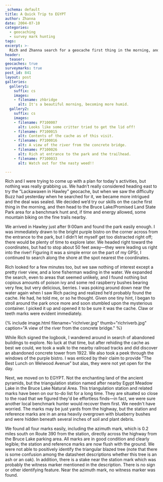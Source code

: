 ```yaml
---
_schema: default
title: A Quick Trip to EGYPT
author: Zhanna
date: 2004-07-10
categories:
  - geocaching
  - survey mark hunting
tags:
excerpt: >- 
  Rich and Zhanna search for a geocache first thing in the morning, and then head to the Bruce Lake/Promised Land State Park area for a benchmark hunt.
header:
  teaser:
geocaches: true
surveymarks: true
post_id: 841
layout: post
galleries:
  gallery1:
    suffix: cs
    images:
    - filename: zhbridge
      alt: It's a beautiful morning, becoming more humid.
  gallery2:
    suffix: cs
    images:
    - filename: P7100007
      alt: Looks like some critter tried to get the lid off!
    - filename: P7100015
      alt: Contents of the cache as of this visit.
    - filename: P7100016
      alt: A view of the river from the concrete bridge.
    - filename: P7100026
      alt: Rich at entrance to the park and the trailhead.
    - filename: P7100033
      alt: Watch out for the nasty weed!!                       

---
```


Rich and I were trying to come up with a plan for today's activities, but nothing was really grabbing us. We hadn’t really considered heading east to try the "Lackawaxen in Hawley" geocache, but when we saw the difficulty Buzz had yesterday when he searched for it, we became more intrigued and the deal was sealed. We decided we’d try our skills on the cache first thing in the morning, and then head to the Bruce Lake/Promised Land State Park area for a benchmark hunt and, if time and energy allowed, some mountain biking on the fine trails nearby.

We arrived in Hawley just after 9:00am and found the park easily enough. I was immediately drawn to the bright purple bistro on the corner across from the entrance to the park, but I didn’t let myself get too distracted right off; there would be plenty of time to explore later. We headed right toward the coordinates, but had to stop about 50 feet away—they were leading us right into the river! Figuring it was a simple error on the part of my GPSr, I continued to search along the shore at the spot nearest the coordinates. 

Rich looked for a few minutes too, but we saw nothing of interest except a pretty river view, and a lone fisherman wading in the water. We expanded the search, even to areas that seemed unlikely, and I found nothing but copious amounts of poison ivy and some red raspberry bushes bearing very few, but very delicious, berries. I was poking around down near the water again when I saw Rich pacing and realized he’d probably found the cache. He had, he told me, or so he thought. Given one tiny hint, I began to stroll around the park once more and soon stumbled upon the mysterious container. I picked it up and opened it to be sure it was the cache. Claw or teeth marks were evident immediately.

{% include image.html filename="richriver.jpg" thumb="richriverb.jpg" caption="A view of the river from the concrete bridge." %}

While Rich signed the logbook, I wandered around in search of abandoned buildings to explore. No luck at that time, but after rehiding the cache as best we could, we took a walk to the nearby railroad tracks and did discover an abandoned concrete tower from 1922. We also took a peek through the windows of the purple bistro. I was enticed by their claim to provide “The Best Lunch on Welwood Avenue” but alas, they were not yet open for the day.

Next, we moved on to EGYPT. Not the enchanting land of the ancient pyramids, but the triangulation station named after nearby Egypt Meadow Lake in the Bruce Lake Natural Area. This triangulation station and related marks have been on our to-do list for a long time. They are situated so close to the road that we figured they'd be effortless finds—in fact, we were sure another local benchmark hunter would recover them first. We needn't have worried. The marks may be just yards from the highway, but the station and reference marks are in an area heavily overgrown with blueberry bushes and were hidden beneath several inches of soil and plant debris. 

We found all four marks easily, including the azimuth mark, which is 0.2 miles south on Route 390 from the station, directly across the highway from the Bruce Lake parking area. All marks are in good condition and clearly legible; the station and reference marks are now flush with the ground. We were not able to positively identify the triangular blazed tree (note that there is some confusion among the datasheet descriptions whether this tree is an ash or an oak). In addition, there is a stake near the station mark which was probably the witness marker mentioned in the description. There is no sign or other identifying feature. Near the azimuth mark, no witness marker was found.
